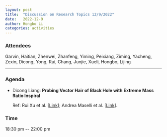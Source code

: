 ```yaml
---
layout: post
title:  "Discussion on Research Topics 12/9/2022"
date:   2022-12-9
author: Hongbo Li
categories: activities
---
```



### Attendees

Garvin, Haitian, Zhenwei, Zhanfeng, Yiming, Peixiang, Ziming, Yacheng, Zexin, Dicong, Yong, Rui, Chang, Junjie, Xueli, Hongbo, Lijing

---

### Agenda

- Dicong Liang: **Probing Vector Hair of Black Hole with Extreme Mass Ratio Inspiral**

  Ref: Rui Xu et al. [[Link](https://arxiv.org/abs/2209.02209)];
       Andrea Maselli et al. [[Link](https://arxiv.org/pdf/2106.11325.pdf)].
     
       
  
       
  
       

          
### Time

18:30 pm -- 22:00 pm
